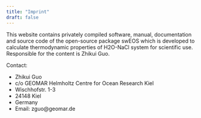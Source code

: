 ```yaml
---
title: "Imprint"
draft: false
---
```


This website contains privately compiled software, manual, documentation and source code of the open-source package swEOS which is developed to calculate thermodynamic properties of H2O-NaCl system for scientific use. Responsible for the content is Zhikui Guo.

Contact:
<ul>
  <li>Zhikui Guo</li>
  <li>c/o GEOMAR Helmholtz Centre for Ocean Research Kiel</li>
  <li>Wischhofstr. 1-3</li>
  <li>24148 Kiel</li>
  <li>Germany</li>
  <li>Email: zguo@geomar.de</li>
</ul>

